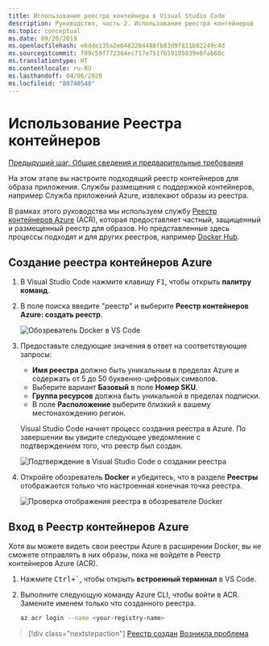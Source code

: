 ```yaml
---
title: Использование реестра контейнера в Visual Studio Code
description: Руководство, часть 2. Использование реестра контейнеров
ms.topic: conceptual
ms.date: 09/20/2019
ms.openlocfilehash: e6dde135a2e6482284488fb83d9f811b02249c4d
ms.sourcegitcommit: f89c59f772364ec717e751fb59105039e6fab60c
ms.translationtype: HT
ms.contentlocale: ru-RU
ms.lasthandoff: 04/06/2020
ms.locfileid: "80740548"
---
```

# <a name="use-a-container-registry"></a>Использование Реестра контейнеров

[Предыдущий шаг. Общие сведения и предварительные требования](tutorial-vscode-docker-node-01.md)

На этом этапе вы настроите подходящий реестр контейнеров для образа приложения. Службы размещения с поддержкой контейнеров, например Служба приложений Azure, извлекают образы из реестра.

В рамках этого руководства мы используем службу [Реестр контейнеров Azure](https://azure.microsoft.com/services/container-registry/) (ACR), которая предоставляет частный, защищенный и размещенный реестр для образов. Но представленные здесь процессы подходят и для других реестров, например [Docker Hub](https://hub.docker.com/).

## <a name="create-an-azure-container-registry"></a>Создание реестра контейнеров Azure

1. В Visual Studio Code нажмите клавишу <kbd>F1</kbd>, чтобы открыть **палитру команд**.

1. В поле поиска введите "реестр" и выберите **Реестр контейнеров Azure: создать реестр**.

   ![Обозреватель Docker в VS Code](media/deploy-containers/docker-create-registry.jpg)

1. Предоставьте следующие значения в ответ на соответствующие запросы:

    - **Имя реестра** должно быть уникальным в пределах Azure и содержать от 5 до 50 буквенно-цифровых символов.
    - Выберите вариант **Базовый** в поле **Номер SKU**.
    - **Группа ресурсов** должна быть уникальной в пределах подписки.
    - В поле **Расположение** выберите близкий к вашему местонахождению регион.

    Visual Studio Code начнет процесс создания реестра в Azure. По завершении вы увидите следующее уведомление с подтверждением того, что реестр был создан.

   ![Подтверждение в Visual Studio Code о создании реестра](media/deploy-containers/registry-created.jpg)

1. Откройте обозреватель **Docker** и убедитесь, что в разделе **Реестры** отображается только что настроенная конечная точка реестра.

   ![Проверка отображения реестра в обозревателе Docker](media/deploy-containers/docker-explorer-registry.jpg)

## <a name="sign-in-to-azure-container-registry"></a>Вход в Реестр контейнеров Azure

Хотя вы можете видеть свои реестры Azure в расширении Docker, вы не сможете отправлять в них образы, пока не войдете в Реестр контейнеров Azure (ACR).

1. Нажмите <kbd>Ctrl+`</kbd>, чтобы открыть **встроенный терминал** в VS Code.

1. Выполните следующую команду Azure CLI, чтобы войти в ACR. Замените <your-registry-name> именем только что созданного реестра.

    ```bash
    az acr login --name <your-registry-name>
    ```

> [!div class="nextstepaction"]
> [Реестр создан](tutorial-vscode-docker-node-03.md) [Возникла проблема](https://www.research.net/r/PWZWZ52?tutorial=docker-extension&step=create-registry)
